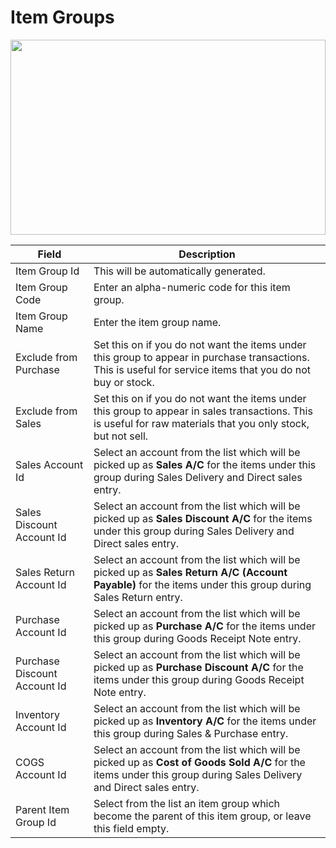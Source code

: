 # Item Groups

<img src="" height="312px" width="100%">

| Field                        | Description                                                                                                                                                        |
| ---------------------------- | ------------------------------------------------------------------------------------------------------------------------------------------------------------------ |
| Item Group Id                | This will be automatically generated.                                                                                                                              |
| Item Group Code              | Enter an alpha-numeric code for this item group.                                                                                                                   |
| Item Group Name              | Enter the item group name.                                                                                                                                         |
| Exclude from Purchase        | Set this on if you do not want the items under this group to appear in purchase transactions. This is useful for service items that you do not buy or stock.       |
| Exclude from Sales           | Set this on if you do not want the items under this group to appear in sales transactions. This is useful for raw materials that you only stock, but not sell.     |  |
| Sales Account Id             | Select an account from the list which will be picked up as **Sales A/C** for the items under this group during Sales Delivery and Direct sales entry.              |
| Sales Discount Account Id    | Select an account from the list which will be picked up as **Sales Discount A/C** for the items under this group during Sales Delivery and Direct sales entry.     |
| Sales Return Account Id      | Select an account from the list which will be picked up as **Sales Return A/C (Account Payable)** for the items under this group during Sales Return entry.        |
| Purchase Account Id          | Select an account from the list which will be picked up as **Purchase A/C** for the items under this group during Goods Receipt Note entry.                        |
| Purchase Discount Account Id | Select an account from the list which will be picked up as **Purchase Discount A/C** for the items under this group during Goods Receipt Note entry.               |
| Inventory Account Id         | Select an account from the list which will be picked up as **Inventory A/C** for the items under this group during Sales &amp; Purchase entry.                     |
| COGS Account Id              | Select an account from the list which will be picked up as **Cost of Goods Sold A/C** for the items under this group during Sales Delivery and Direct sales entry. |
| Parent Item Group Id         | Select from the list an item group which become the parent of this item group, or leave this field empty.                                                          |
